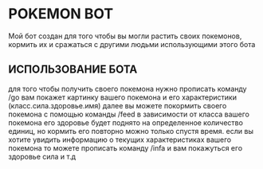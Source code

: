 # POKEMON BOT
Мой бот создан для того чтобы вы могли растить своих покемонов, кормить их и сражаться с другими людьми использующими этого бота 
## ИСПОЛЬЗОВАНИЕ БОТА
для того чтобы получить своего покемона нужно прописать команду /go вам покажет картинку вашего покемона и его характеристики (класс.сила.здоровье.имя)
далее вы можете покормить своего покемона с помощью команды /feed в зависимости от класса вашего покемона его здоровье будет поднято на определенное количество единиц, но кормить его повторно можно только спустя время.
если вы хотите увидить информацию о текущих характеристиках вашего покемона то можете прописать команду /infa и вам покажуться его здоровье сила и т.д
